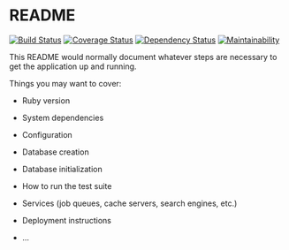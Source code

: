 # README

[![Build Status](https://travis-ci.org/ubiety/lms.svg?branch=master)](https://travis-ci.org/ubiety/lms) [![Coverage Status](https://coveralls.io/repos/github/coder2000/lms/badge.svg?branch=master)](https://coveralls.io/github/coder2000/lms?branch=master) [![Dependency Status](https://gemnasium.com/badges/github.com/ubiety/lms.svg)](https://gemnasium.com/github.com/ubiety/lms)
 [![Maintainability](https://api.codeclimate.com/v1/badges/61517da99e8724ba6384/maintainability)](https://codeclimate.com/github/ubiety/lms/maintainability)

This README would normally document whatever steps are necessary to get the
application up and running.

Things you may want to cover:

* Ruby version

* System dependencies

* Configuration

* Database creation

* Database initialization

* How to run the test suite

* Services (job queues, cache servers, search engines, etc.)

* Deployment instructions

* ...

